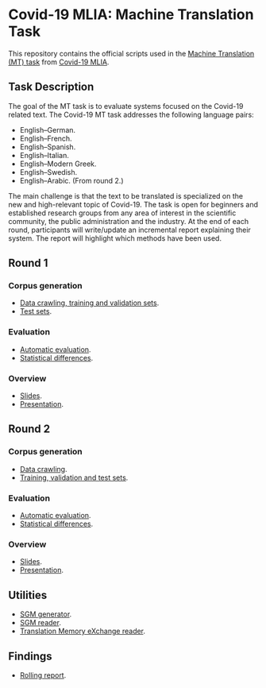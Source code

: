 # Covid-19 MLIA: Machine Translation Task
This repository contains the official scripts used in the [Machine Translation (MT) task](http://eval.covid19-mlia.eu/task3/) from [Covid-19 MLIA](http://eval.covid19-mlia.eu/).

## Task Description
The goal of the MT task is to evaluate systems focused on the Covid-19 related text. The Covid-19 MT task addresses the following language pairs:

* English–German.
* English–French.
* English–Spanish.
* English–Italian.
* English–Modern Greek.
* English–Swedish.
* English–Arabic. (From round 2.)

The main challenge is that the text to be translated is specialized on the new and high-relevant topic of Covid-19. The task is open for beginners and established research groups from any area of interest in the scientific community, the public administration and the industry. At the end of each round, participants will write/update an incremental report explaining their system. The report will highlight which methods have been used.

## Round 1

### Corpus generation
* [Data crawling, training and validation sets](round1/data).
* [Test sets](round1/tests).

### Evaluation
* [Automatic evaluation](round1/evaluation).
* [Statistical differences](round1/art).

### Overview
* [Slides](https://mdomingo.me/presentations/COVID19MLIA2021.pdf).
* [Presentation](https://youtu.be/vZgNlEdX7XE?t=5510).

## Round 2

### Corpus generation
* [Data crawling](round2/data).
* [Training, validation and test sets](round2/partitions).

### Evaluation
* [Automatic evaluation](round2/evaluation).
* [Statistical differences](round2/art).

### Overview
* [Slides](https://mdomingo.me/presentations/COVID19MLIA2022.pdf).
* [Presentation](https://youtu.be/C39UhuXMyNc?t=685).

## Utilities
* [SGM generator](sgm/generator).
* [SGM reader](sgm/reader).
* [Translation Memory eXchange reader](tmx).

## Findings
* [Rolling report](https://bitbucket.org/covid19-mlia/organizers-task3/src/master/report/report.pdf).
